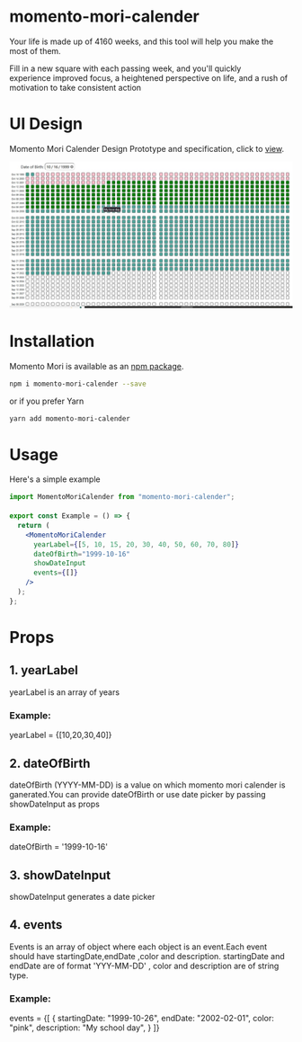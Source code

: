# momento-mori-calender

Your life is made up of 4160 weeks, and this tool will help you make the most of them.

Fill in a new square with each passing week, and you'll quickly experience improved focus, a heightened perspective on life, and a rush of motivation to take consistent action

# UI Design

Momento Mori Calender Design Prototype and specification, click to [view][momento-mori-design].

![Screenshot](Screenshot.jpg)

# Installation

Momento Mori is available as an [npm package][npm-home].

```bash
npm i momento-mori-calender --save
```

or if you prefer Yarn

```bash
yarn add momento-mori-calender
```

# Usage

Here's a simple example

```jsx
import MomentoMoriCalender from "momento-mori-calender";

export const Example = () => {
  return (
    <MomentoMoriCalender
      yearLabel={[5, 10, 15, 20, 30, 40, 50, 60, 70, 80]}
      dateOfBirth="1999-10-16"
      showDateInput
      events={[]}
    />
  );
};
```

# Props

## 1. yearLabel

yearLabel is an array of years

### Example:

yearLabel = {[10,20,30,40]}

## 2. dateOfBirth

dateOfBirth (YYYY-MM-DD) is a value on which momento mori calender is ganerated.You can provide dateOfBirth or use date picker by passing showDateInput as props

### Example:

dateOfBirth = '1999-10-16'

## 3. showDateInput

showDateInput generates a date picker

## 4. events

Events is an array of object where each object is an event.Each event should have startingDate,endDate ,color and description.
startingDate and endDate are of format 'YYY-MM-DD' , color and description are of string type.

### Example:

events = {[
{
startingDate: "1999-10-26",
endDate: "2002-02-01",
color: "pink",
description: "My school day",
}
]}

[npm-home]: https://www.npmjs.com/package/momento-mori-calender
[momento-mori-design]: https://momento-mori-calender.netlify.app/
